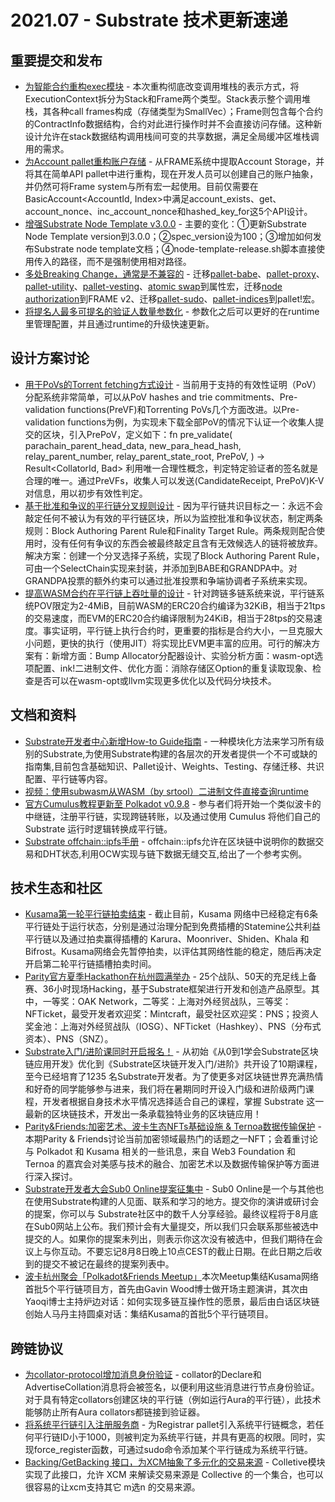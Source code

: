 # 2021.07 - Substrate 技术更新速递

## 重要提交和发布

* [为智能合约重构exec模块](https://github.com/paritytech/substrate/pull/8604) - 本次重构彻底改变调用堆栈的表示方式，将ExecutionContext拆分为Stack和Frame两个类型。Stack表示整个调用堆栈，其各种call frames构成（存储类型为SmallVec）；Frame则包含每个合约的ContractInfo数据结构，合约对此进行操作时并不会直接访问存储。这种新设计允许在stack数据结构调用栈间可变的共享数据，满足全局缓冲区堆栈调用的需求。
* [为Account pallet重构账户存储](https://github.com/paritytech/substrate/pull/8254) - 从FRAME系统中提取Account Storage，并将其在简单API pallet中进行重构，现在开发人员可以创建自己的账户抽象，并仍然可将Frame system与所有宏一起使用。目前仅需要在BasicAccount<AccountId, Index>中满足account_exists、get、account_nonce、inc_account_nonce和hashed_key_for这5个API设计。
* [增强Substrate Node Template v3.0.0](https://github.com/paritytech/substrate/pull/8473) - 主要的变化：①更新Substrate Node Template version到3.0.0；②spec_version设为100；③增加如何发布Substrate node template文档；④node-template-release.sh脚本直接使用传入的路径，而不是强制使用相对路径。
* [多处Breaking Change，通常是不兼容的](https://github.com/paritytech/substrate/pull/8310) - 迁移[pallet-babe](https://github.com/paritytech/substrate/pull/8310)、[pallet-proxy](https://github.com/paritytech/substrate/pull/8365)、[pallet-utility](https://github.com/paritytech/substrate/pull/8326)、[pallet-vesting](https://github.com/paritytech/substrate/pull/8440)、[atomic swap](https://github.com/paritytech/substrate/pull/8452)到属性宏，迁移[node authorization]()到FRAME v2、迁移[pallet-sudo](https://github.com/paritytech/substrate/pull/8448)、[pallet-indices](https://github.com/paritytech/substrate/pull/8465)到pallet!宏。
* [将提名人最多可提名的验证人数量参数化](https://github.com/paritytech/substrate/pull/8368) - 参数化之后可以更好的在runtime里管理配置，并且通过runtime的升级快速更新。


## 设计方案讨论

* [用于PoVs的Torrent fetching方式设计](https://github.com/paritytech/polkadot/issues/3307) - 当前用于支持的有效性证明（PoV）分配系统非常简单，可以从PoV hashes and trie commitments、Pre-validation functions(PreVF)和Torrenting PoVs几个方面改进。以Pre-validation functions为例，为实现未下载全部PoV的情况下认证一个收集人提交的区块，引入PrePoV，定义如下：fn pre_validate(
    parachain_parent_head_data,
    new_para_head_hash,
    relay_parent_number,
    relay_parent_state_root,
    PrePoV,
) -> Result<CollatorId, Bad>
利用唯一合理性概念，判定特定验证者的签名就是合理的唯一。通过PreVFs，收集人可以发送(CandidateReceipt, PrePoV)K-V对信息，用以初步有效性判定。
* [基于批准和争议的平行链分叉规则设计](https://github.com/paritytech/polkadot/issues/3235) - 因为平行链共识目标之一：永远不会敲定任何不被认为有效的平行链区块，所以为监控批准和争议状态，制定两条规则：Block Authoring Parent Rule和Finality Target Rule。两条规则配合使用时，没有任何有争议的东西会被最终敲定且含有无效候选人的链将被放弃。解决方案：创建一个分叉选择子系统，实现了Block Authoring Parent Rule，可由一个SelectChain实现来封装，并添加到BABE和GRANDPA中。对GRANDPA投票的额外约束可以通过批准投票和争端协调者子系统来实现。
* [提高WASM合约在平行链上吞吐量的设计](https://github.com/paritytech/polkadot/issues/3235) - 针对跨链多链系统来说，平行链系统POV限定为2-4MiB，目前WASM的ERC20合约编译为32KiB，相当于21tps的交易速度，而EVM的ERC20合约编译限制为24KiB，相当于28tps的交易速度。事实证明，平行链上执行合约时，更重要的指标是合约大小，一旦克服大小问题，更快的执行（使用JIT）将实现比EVM更丰富的应用。可行的解决方案有：新增方面：Bump Allocator分配器设计、实验分析方面：wasm-opt选项配置、ink!二进制文件、优化方面：消除存储区Option的重复读取现象、检查是否可以在wasm-opt或llvm实现更多优化以及代码分块技术。

## 文档和资料

* [Substrate开发者中心新增How-to Guide指南](https://substrate.dev/substrate-how-to-guides/docs/basics/basic-pallet-integration) - 一种模块化方法来学习所有级别的Substrate,为使用Substrate构建的各层次的开发者提供一个不可或缺的指南集,目前包含基础知识、Pallet设计、Weights、Testing、存储迁移、共识配置、平行链等内容。
* [视频：使用subwasm从WASM（by srtool）二进制文件直接查询runtime](https://twitter.com/substrate_io/status/1404801658828333061) 
* [官方Cumulus教程更新至 Polkadot v0.9.8](https://github.com/substrate-developer-hub/cumulus-workshop) - 参与者们将开始一个类似波卡的中继链，注册平行链，实现跨链转账，以及通过使用 Cumulus 将他们自己的 Substrate 运行时逻辑转换成平行链。
* [Substrate offchain::ipfs手册](https://rs-ipfs.github.io/offchain-ipfs-manual) - offchain::ipfs允许在区块链中说明你的数据交易和DHT状态,利用OCW实现与链下数据无缝交互,给出了一个参考实例。

## 技术生态和社区

* [Kusama第一轮平行链拍卖结束](https://www.chainnews.com/articles/436223908193.htm) - 截止目前，Kusama 网络中已经稳定有6条平行链处于运行状态，分别是通过治理分配到免费插槽的Statemine公共利益平行链以及通过拍卖赢得插槽的 Karura、Moonriver、Shiden、Khala 和 Bifrost。Kusama网络会先暂停拍卖，以评估其网络性能的稳定，随后再决定开启第二轮平行链插槽拍卖时间。
* [Parity官方夏季Hackathon在杭州圆满举办](https://www.chainnews.com/articles/493023811358.htm) - 25个战队、50天的充足线上备赛、36小时现场Hacking，基于Substrate框架进行开发和创造产品原型。其中，一等奖：OAK Network，二等奖：上海对外经贸战队，三等奖：NFTicket，最受开发者欢迎奖：Mintcraft，最受社区欢迎奖：PNS；投资人奖金池：上海对外经贸战队（IOSG）、NFTicket（Hashkey）、PNS（分布式资本）、PNS（SNZ）。
* [Substrate入门/进阶课同时开启报名！](https://www.chainnews.com/articles/367072899273.htm) - 从初始《从0到1学会Substrate区块链应用开发》优化到《Substrate区块链开发入门/进阶》共开设了10期课程，至今已经培育了1235 名Substrate开发者。为了使更多对区块链世界充满热情和好奇的同学能够参与进来，我们将在暑期同时开设入门级和进阶级两门课程，开发者根据自身技术水平情况选择适合自己的课程，掌握 Substrate 这一最新的区块链技术，开发出一条承载独特业务的区块链应用！
* [Parity&Friends:加密艺术、波卡生态NFTs基础设施 & Ternoa数据传输保护](https://www.chainnews.com/articles/767716788836.htm) - 本期Parity & Friends讨论当前加密领域最热门的话题之一NFT；会着重讨论与 Polkadot 和 Kusama 相关的一些讯息，来自 Web3 Foundation 和 Ternoa 的嘉宾会对美感与技术的融合、加密艺术以及数据传输保护等方面进行深入探讨。
* [Substrate开发者大会Sub0 Online提案征集中](https://www.chainnews.com/articles/289459031524.htm) - Sub0 Online是一个与其他也在使用Substrate构建的人见面、联系和学习的地方。提交你的演讲或研讨会的提案，你可以与 Substrate社区中的数千人分享经验。最终议程将于8月底在Sub0网站上公布。我们预计会有大量提交，所以我们只会联系那些被选中提交的人。如果你的提案未列出，则表示你这次没有被选中，但我们期待在会议上与你互动。不要忘记8月8日晚上10点CEST的截止日期。在此日期之后收到的提交不被记在最终的提案列表中。
* [波卡杭州聚会「Polkadot&Friends Meetup」](https://www.parity.io/blog/)本次Meetup集结Kusama网络首批5个平行链项目方，首先由Gavin Wood博士做开场主题演讲，其次由Yaoqi博士主持炉边对话：如何实现多链互操作性的愿景，最后由白话区块链创始人马丹主持圆桌对话：集结Kusama的首批5个平行链项目。

## 跨链协议

* [为collator-protocol增加消息身份验证](https://github.com/paritytech/polkadot/pull/2635) - collator的Declare和AdvertiseCollation消息将会被签名，以便利用这些消息进行节点身份验证。对于具有特定collators创建区块的平行链（例如运行Aura的平行链），此技术能够防止所有Aura collators都链接到验证器。
* [将系统平行链引入注册服务商](https://github.com/paritytech/polkadot/pull/2858) - 为Registrar pallet引入系统平行链概念，若任何平行链ID小于1000，则被判定为系统平行链，并具有更高的权限。同时，实现force_register函数，可通过sudo命令添加某个平行链成为系统平行链。
* [Backing/GetBacking 接口，为XCM抽象了多元化的交易来源](https://github.com/paritytech/substrate/pull/8579) - Colletive模块实现了此接口，允许 XCM 来解读交易来源是 Collective 的一个集合，也可以很容易的让xcm支持其它 m选n 的交易来源。

